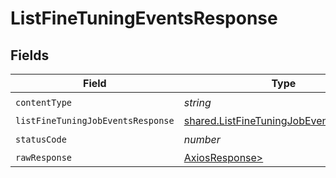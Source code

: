 # ListFineTuningEventsResponse


## Fields

| Field                                                                                            | Type                                                                                             | Required                                                                                         | Description                                                                                      |
| ------------------------------------------------------------------------------------------------ | ------------------------------------------------------------------------------------------------ | ------------------------------------------------------------------------------------------------ | ------------------------------------------------------------------------------------------------ |
| `contentType`                                                                                    | *string*                                                                                         | :heavy_check_mark:                                                                               | N/A                                                                                              |
| `listFineTuningJobEventsResponse`                                                                | [shared.ListFineTuningJobEventsResponse](../../models/shared/listfinetuningjobeventsresponse.md) | :heavy_minus_sign:                                                                               | OK                                                                                               |
| `statusCode`                                                                                     | *number*                                                                                         | :heavy_check_mark:                                                                               | N/A                                                                                              |
| `rawResponse`                                                                                    | [AxiosResponse>](https://axios-http.com/docs/res_schema)                                         | :heavy_minus_sign:                                                                               | N/A                                                                                              |